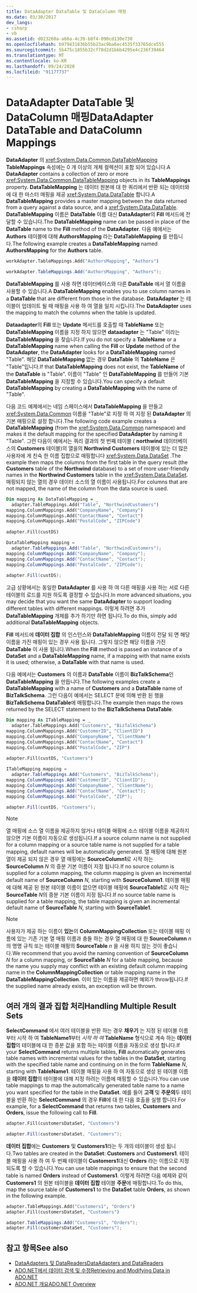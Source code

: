 ```yaml
---
title: DataAdapter DataTable 및 DataColumn 매핑
ms.date: 03/30/2017
dev_langs:
- csharp
- vb
ms.assetid: d023260a-a66a-4c39-b8f4-090cd130e730
ms.openlocfilehash: b979431836b55b23ac9ba6ec4535f33765dce555
ms.sourcegitcommit: 5b475c1855b32cf78d2d1bbb4295e4c236f39464
ms.translationtype: MT
ms.contentlocale: ko-KR
ms.lasthandoff: 09/24/2020
ms.locfileid: "91177737"
---
```

# <a name="dataadapter-datatable-and-datacolumn-mappings"></a><span data-ttu-id="30307-102">DataAdapter DataTable 및 DataColumn 매핑</span><span class="sxs-lookup"><span data-stu-id="30307-102">DataAdapter DataTable and DataColumn Mappings</span></span>

<span data-ttu-id="30307-103">**DataAdapter** 의 <xref:System.Data.Common.DataTableMapping> **TableMappings** 속성에는 0 개 이상의 개체 컬렉션이 포함 되어 있습니다.</span><span class="sxs-lookup"><span data-stu-id="30307-103">A **DataAdapter** contains a collection of zero or more <xref:System.Data.Common.DataTableMapping> objects in its **TableMappings** property.</span></span> <span data-ttu-id="30307-104">**DataTableMapping** 는 데이터 원본에 대 한 쿼리에서 반환 되는 데이터와에 대 한 마스터 매핑을 제공 <xref:System.Data.DataTable> 합니다.</span><span class="sxs-lookup"><span data-stu-id="30307-104">A **DataTableMapping** provides a master mapping between the data returned from a query against a data source, and a <xref:System.Data.DataTable>.</span></span> <span data-ttu-id="30307-105">**DataTableMapping** 이름은 **DataTable** 이름 대신 **DataAdapter**의 **Fill** 메서드에 전달할 수 있습니다.</span><span class="sxs-lookup"><span data-stu-id="30307-105">The **DataTableMapping** name can be passed in place of the **DataTable** name to the **Fill** method of the **DataAdapter**.</span></span> <span data-ttu-id="30307-106">다음 예에서는 **Authors** 테이블에 대해 **AuthorsMapping** 라는 **DataTableMapping** 를 만듭니다.</span><span class="sxs-lookup"><span data-stu-id="30307-106">The following example creates a **DataTableMapping** named **AuthorsMapping** for the **Authors** table.</span></span>  
  
```vb  
workAdapter.TableMappings.Add("AuthorsMapping", "Authors")  
```  
  
```csharp  
workAdapter.TableMappings.Add("AuthorsMapping", "Authors");  
```  
  
 <span data-ttu-id="30307-107">**DataTableMapping** 를 사용 하면 데이터베이스와 다른 **DataTable** 에서 열 이름을 사용할 수 있습니다.</span><span class="sxs-lookup"><span data-stu-id="30307-107">A **DataTableMapping** enables you to use column names in a **DataTable** that are different from those in the database.</span></span> <span data-ttu-id="30307-108">**DataAdapter** 는 테이블이 업데이트 될 때 매핑을 사용 하 여 열을 일치 시킵니다.</span><span class="sxs-lookup"><span data-stu-id="30307-108">The **DataAdapter** uses the mapping to match the columns when the table is updated.</span></span>  
  
 <span data-ttu-id="30307-109">**Dataadapter**의 **Fill** 또는 **Update** 메서드를 호출할 때 **TableName** 또는 **DataTableMapping** 이름을 지정 하지 않으면 **dataadapter** 는 "Table" 이라는 **DataTableMapping** 을 찾습니다.</span><span class="sxs-lookup"><span data-stu-id="30307-109">If you do not specify a **TableName** or a **DataTableMapping** name when calling the **Fill** or **Update** method of the **DataAdapter**, the **DataAdapter** looks for a **DataTableMapping** named "Table".</span></span> <span data-ttu-id="30307-110">해당 **DataTableMapping** 없는 경우 **DataTable** 의 **TableName** 은 "Table"입니다.</span><span class="sxs-lookup"><span data-stu-id="30307-110">If that **DataTableMapping** does not exist, the **TableName** of the **DataTable** is "Table".</span></span> <span data-ttu-id="30307-111">이름이 "Table" 인 **DataTableMapping** 를 만들어 기본 **DataTableMapping** 을 지정할 수 있습니다.</span><span class="sxs-lookup"><span data-stu-id="30307-111">You can specify a default **DataTableMapping** by creating a **DataTableMapping** with the name of "Table".</span></span>  
  
 <span data-ttu-id="30307-112">다음 코드 예제에서는 네임 스페이스에서 **DataTableMapping** 을 만들고 <xref:System.Data.Common> 이름을 "Table"로 지정 하 여 지정 된 **DataAdapter** 의 기본 매핑으로 설정 합니다.</span><span class="sxs-lookup"><span data-stu-id="30307-112">The following code example creates a **DataTableMapping** (from the <xref:System.Data.Common> namespace) and makes it the default mapping for the specified **DataAdapter** by naming it "Table".</span></span> <span data-ttu-id="30307-113">그런 다음이 예에서는 쿼리 결과의 첫 번째 테이블 ( **northwind** 데이터베이스의 **Customers** 테이블)의 열을의 **Northwind Customers** 테이블에 있는 더 많은 사용자에 게 친숙 한 이름 집합으로 매핑합니다 <xref:System.Data.DataSet> .</span><span class="sxs-lookup"><span data-stu-id="30307-113">The example then maps the columns from the first table in the query result (the **Customers** table of the **Northwind** database) to a set of more user-friendly names in the **Northwind Customers** table in the <xref:System.Data.DataSet>.</span></span> <span data-ttu-id="30307-114">매핑되지 않는 열의 경우 데이터 소스의 열 이름이 사용됩니다.</span><span class="sxs-lookup"><span data-stu-id="30307-114">For columns that are not mapped, the name of the column from the data source is used.</span></span>  
  
```vb  
Dim mapping As DataTableMapping = _  
  adapter.TableMappings.Add("Table", "NorthwindCustomers")  
mapping.ColumnMappings.Add("CompanyName", "Company")  
mapping.ColumnMappings.Add("ContactName", "Contact")  
mapping.ColumnMappings.Add("PostalCode", "ZIPCode")  
  
adapter.Fill(custDS)  
```  
  
```csharp  
DataTableMapping mapping =
  adapter.TableMappings.Add("Table", "NorthwindCustomers");  
mapping.ColumnMappings.Add("CompanyName", "Company");  
mapping.ColumnMappings.Add("ContactName", "Contact");  
mapping.ColumnMappings.Add("PostalCode", "ZIPCode");  
  
adapter.Fill(custDS);  
```  
  
 <span data-ttu-id="30307-115">고급 상황에서는 동일한 **DataAdapter** 를 사용 하 여 다른 매핑을 사용 하는 서로 다른 테이블의 로드를 지원 하도록 결정할 수 있습니다.</span><span class="sxs-lookup"><span data-stu-id="30307-115">In more advanced situations, you may decide that you want the same **DataAdapter** to support loading different tables with different mappings.</span></span> <span data-ttu-id="30307-116">이렇게 하려면 추가 **DataTableMapping** 개체를 추가 하기만 하면 됩니다.</span><span class="sxs-lookup"><span data-stu-id="30307-116">To do this, simply add additional **DataTableMapping** objects.</span></span>  
  
 <span data-ttu-id="30307-117">**Fill** 메서드에 **데이터 집합** 의 인스턴스와 **DataTableMapping** 이름이 전달 되 면 해당 이름을 가진 매핑이 있는 경우 사용 됩니다. 그렇지 않으면 해당 이름을 가진 **DataTable** 이 사용 됩니다.</span><span class="sxs-lookup"><span data-stu-id="30307-117">When the **Fill** method is passed an instance of a **DataSet** and a **DataTableMapping** name, if a mapping with that name exists it is used; otherwise, a **DataTable** with that name is used.</span></span>  
  
 <span data-ttu-id="30307-118">다음 예에서는 **Customers** 의 이름과 **DataTable** 이름이 **BizTalkSchema**인 **DataTableMapping** 을 만듭니다.</span><span class="sxs-lookup"><span data-stu-id="30307-118">The following examples create a **DataTableMapping** with a name of **Customers** and a **DataTable** name of **BizTalkSchema**.</span></span> <span data-ttu-id="30307-119">그런 다음이 예에서는 SELECT 문에 의해 반환 된 행을 **BizTalkSchema** **DataTable**에 매핑합니다.</span><span class="sxs-lookup"><span data-stu-id="30307-119">The example then maps the rows returned by the SELECT statement to the **BizTalkSchema** **DataTable**.</span></span>  
  
```vb  
Dim mapping As ITableMapping = _  
  adapter.TableMappings.Add("Customers", "BizTalkSchema")  
mapping.ColumnMappings.Add("CustomerID", "ClientID")  
mapping.ColumnMappings.Add("CompanyName", "ClientName")  
mapping.ColumnMappings.Add("ContactName", "Contact")  
mapping.ColumnMappings.Add("PostalCode", "ZIP")  
  
adapter.Fill(custDS, "Customers")  
```  
  
```csharp  
ITableMapping mapping =
  adapter.TableMappings.Add("Customers", "BizTalkSchema");  
mapping.ColumnMappings.Add("CustomerID", "ClientID");  
mapping.ColumnMappings.Add("CompanyName", "ClientName");  
mapping.ColumnMappings.Add("ContactName", "Contact");  
mapping.ColumnMappings.Add("PostalCode", "ZIP");  
  
adapter.Fill(custDS, "Customers");  
```  
  
> [!NOTE]
> <span data-ttu-id="30307-120">열 매핑에 소스 열 이름을 제공하지 않거나 테이블 매핑에 소스 테이블 이름을 제공하지 않으면 기본 이름이 자동으로 생성됩니다.</span><span class="sxs-lookup"><span data-stu-id="30307-120">If a source column name is not supplied for a column mapping or a source table name is not supplied for a table mapping, default names will be automatically generated.</span></span> <span data-ttu-id="30307-121">열 매핑에 대해 원본 열이 제공 되지 않은 경우 열 매핑에는 **SourceColumn1**로 시작 하는 **SourceColumn** *N* 의 증분 기본 이름이 지정 됩니다.</span><span class="sxs-lookup"><span data-stu-id="30307-121">If no source column is supplied for a column mapping, the column mapping is given an incremental default name of **SourceColumn** *N,* starting with **SourceColumn1**.</span></span> <span data-ttu-id="30307-122">테이블 매핑에 대해 제공 된 원본 테이블 이름이 없으면 테이블 매핑에 **SourceTable1**로 시작 하는 **SourceTable** *N*의 증분 기본 이름이 지정 됩니다.</span><span class="sxs-lookup"><span data-stu-id="30307-122">If no source table name is supplied for a table mapping, the table mapping is given an incremental default name of **SourceTable** *N*, starting with **SourceTable1**.</span></span>  
  
> [!NOTE]
> <span data-ttu-id="30307-123">사용자가 제공 하는 이름이 **있는**의 **ColumnMappingCollection** 또는 테이블 매핑 이름에 있는 기존 기본 열 매핑 이름과 충돌 하는 경우 열 매핑에 대 한 **SourceColumn** *n* 의 명명 규칙 또는 테이블 매핑의 **SourceTable** *n* 을 사용 하지 않는 것이 좋습니다.</span><span class="sxs-lookup"><span data-stu-id="30307-123">We recommend that you avoid the naming convention of **SourceColumn** *N* for a column mapping, or **SourceTable** *N* for a table mapping, because the name you supply may conflict with an existing default column mapping name in the **ColumnMappingCollection** or table mapping name in the **DataTableMappingCollection**.</span></span> <span data-ttu-id="30307-124">이미 있는 이름을 제공하면 예외가 throw됩니다.</span><span class="sxs-lookup"><span data-stu-id="30307-124">If the supplied name already exists, an exception will be thrown.</span></span>  
  
## <a name="handling-multiple-result-sets"></a><span data-ttu-id="30307-125">여러 개의 결과 집합 처리</span><span class="sxs-lookup"><span data-stu-id="30307-125">Handling Multiple Result Sets</span></span>  

 <span data-ttu-id="30307-126">**SelectCommand** 에서 여러 테이블을 반환 하는 경우 **채우기** 는 지정 된 테이블 이름부터 시작 하 여 **TableName1**부터 *시작 하 여* **TableName** 형식으로 계속 하는 **데이터 집합**의 테이블에 대 한 증분 값을 포함 하는 테이블 이름을 자동으로 생성 합니다.</span><span class="sxs-lookup"><span data-stu-id="30307-126">If your **SelectCommand** returns multiple tables, **Fill** automatically generates table names with incremental values for the tables in the **DataSet**, starting with the specified table name and continuing on in the form **TableName** *N*, starting with **TableName1**.</span></span> <span data-ttu-id="30307-127">테이블 매핑을 사용 하 여 자동으로 생성 된 테이블 이름을 **데이터 집합**의 테이블에 대해 지정 하려는 이름에 매핑할 수 있습니다.</span><span class="sxs-lookup"><span data-stu-id="30307-127">You can use table mappings to map the automatically generated table name to a name you want specified for the table in the **DataSet**.</span></span> <span data-ttu-id="30307-128">예를 들어 **고객** 및 **주문의**두 테이블을 반환 하는 **SelectCommand** 의 경우 **Fill**에 대 한 다음 호출을 실행 합니다.</span><span class="sxs-lookup"><span data-stu-id="30307-128">For example, for a **SelectCommand** that returns two tables, **Customers** and **Orders**, issue the following call to **Fill**.</span></span>  
  
```vb  
adapter.Fill(customersDataSet, "Customers")  
```  

```csharp  
adapter.Fill(customersDataSet, "Customers");  
```  

 <span data-ttu-id="30307-129">**데이터 집합**에는 **Customers** 및 **Customers1**라는 두 개의 테이블이 생성 됩니다.</span><span class="sxs-lookup"><span data-stu-id="30307-129">Two tables are created in the **DataSet**: **Customers** and **Customers1**.</span></span> <span data-ttu-id="30307-130">테이블 매핑을 사용 하 여 두 번째 테이블이 **Customers1**대신 **Orders** 라는 이름으로 지정 되도록 할 수 있습니다.</span><span class="sxs-lookup"><span data-stu-id="30307-130">You can use table mappings to ensure that the second table is named **Orders** instead of **Customers1**.</span></span> <span data-ttu-id="30307-131">이렇게 하려면 다음 예제와 같이 **Customers1** 의 원본 테이블을 **데이터 집합** 테이블 **주문**에 매핑합니다.</span><span class="sxs-lookup"><span data-stu-id="30307-131">To do this, map the source table of **Customers1** to the **DataSet** table **Orders**, as shown in the following example.</span></span>  
  
```vb  
adapter.TableMappings.Add("Customers1", "Orders")  
adapter.Fill(customersDataSet, "Customers")  
```  

```csharp  
adapter.TableMappings.Add("Customers1", "Orders");  
adapter.Fill(customersDataSet, "Customers");  
```
  
## <a name="see-also"></a><span data-ttu-id="30307-132">참고 항목</span><span class="sxs-lookup"><span data-stu-id="30307-132">See also</span></span>

- [<span data-ttu-id="30307-133">DataAdapters 및 DataReaders</span><span class="sxs-lookup"><span data-stu-id="30307-133">DataAdapters and DataReaders</span></span>](dataadapters-and-datareaders.md)
- [<span data-ttu-id="30307-134">ADO.NET에서 데이터 검색 및 수정</span><span class="sxs-lookup"><span data-stu-id="30307-134">Retrieving and Modifying Data in ADO.NET</span></span>](retrieving-and-modifying-data.md)
- [<span data-ttu-id="30307-135">ADO.NET 개요</span><span class="sxs-lookup"><span data-stu-id="30307-135">ADO.NET Overview</span></span>](ado-net-overview.md)
